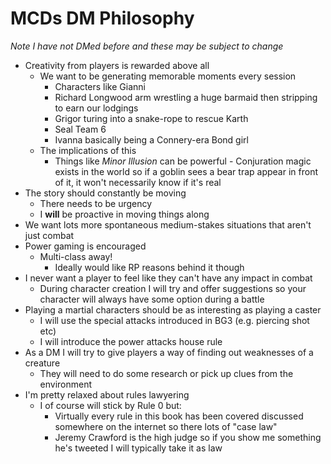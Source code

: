 
# MCDs DM Philosophy

*Note I have not DMed before and these may be subject to change*

- Creativity from players is rewarded above all
	- We want to be generating memorable moments every session
		- Characters like Gianni 
		- Richard Longwood arm wrestling a huge barmaid then stripping to earn our lodgings
		- Grigor turing into a snake-rope to rescue Karth
		- Seal Team 6
		- Ivanna basically being a Connery-era Bond girl 
	- The implications of this
		- Things like *Minor Illusion* can be powerful
				- Conjuration magic exists in the world so if a goblin sees a bear trap appear in front of it, it won't necessarily know if it's real
- The story should constantly be moving
	- There needs to be urgency
	- I **will** be proactive in moving things along
- We want lots more spontaneous medium-stakes situations that aren't just combat
- Power gaming is encouraged
	- Multi-class away!
		- Ideally would like RP reasons behind it though
- I never want a player to feel like they can't have any impact in combat
	- During character creation I will try and offer suggestions so your character will always have some option during a battle
- Playing a martial characters should be as interesting as playing a caster
	- I will use the special attacks introduced in BG3 (e.g. piercing shot etc)
	- I will introduce the power attacks house rule
- As a DM I will try to give players a way of finding out weaknesses of a creature
	- They will need to do some research or pick up clues from the environment
- I'm pretty relaxed about rules lawyering
	- I of course will stick by Rule 0 but:
		- Virtually every rule in this book has been covered discussed somewhere on the internet so there lots of "case law"
		- Jeremy Crawford is the high judge so if you show me something he's tweeted I will typically take it as law
